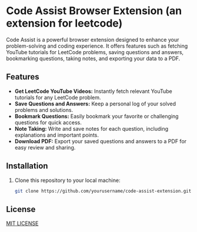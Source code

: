 # Code Assist Browser Extension (an extension for leetcode)

Code Assist is a powerful browser extension designed to enhance your problem-solving and coding experience. It offers features such as fetching YouTube tutorials for LeetCode problems, saving questions and answers, bookmarking questions, taking notes, and exporting your data to a PDF.

## Features

- **Get LeetCode YouTube Videos:** Instantly fetch relevant YouTube tutorials for any LeetCode problem.
- **Save Questions and Answers:** Keep a personal log of your solved problems and solutions.
- **Bookmark Questions:** Easily bookmark your favorite or challenging questions for quick access.
- **Note Taking:** Write and save notes for each question, including explanations and important points.
- **Download PDF:** Export your saved questions and answers to a PDF for easy review and sharing.

## Installation

1. Clone this repository to your local machine:
   ```sh
   git clone https://github.com/yourusername/code-assist-extension.git 
   ```


## License
[MIT LICENSE](./LICENSE)